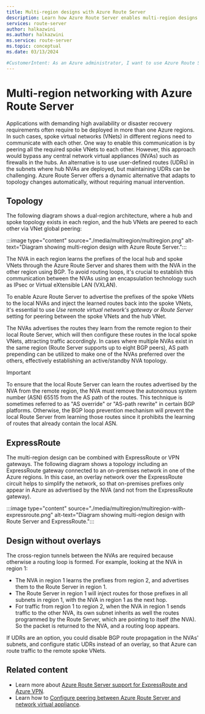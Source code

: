 ```yaml
---
title: Multi-region designs with Azure Route Server
description: Learn how Azure Route Server enables multi-region designs.
services: route-server
author: halkazwini
ms.author: halkazwini
ms.service: route-server
ms.topic: conceptual
ms.date: 03/13/2024

#CustomerIntent: As an Azure administrator, I want to use Azure Route Server in a multi-region topology where I have hub and spokes in each region and the Route Server exchange routes with NVAs and dynamically adapt to any topology changes.
---
```


# Multi-region networking with Azure Route Server

Applications with demanding high availability or disaster recovery requirements often require to be deployed in more than one Azure regions. In such cases, spoke virtual networks (VNets) in different regions need to communicate with each other. One way to enable this communication is by peering all the required spoke VNets to each other. However, this approach would bypass any central network virtual appliances (NVAs) such as firewalls in the hubs. An alternative is to use user-defined routes (UDRs) in the subnets where hub NVAs are deployed, but maintaining UDRs can be challenging. Azure Route Server offers a dynamic alternative that adapts to topology changes automatically, without requiring manual intervention.

## Topology

The following diagram shows a dual-region architecture, where a hub and spoke topology exists in each region, and the hub VNets are peered to each other via VNet global peering:

:::image type="content" source="./media/multiregion/multiregion.png" alt-text="Diagram showing multi-region design with Azure Route Server.":::

The NVA in each region learns the prefixes of the local hub and spoke VNets through the Azure Route Server and shares them with the NVA in the other region using BGP. To avoid routing loops, it's crucial to establish this communication between the NVAs using an encapsulation technology such as IPsec or Virtual eXtensible LAN (VXLAN).

To enable Azure Route Server to advertise the prefixes of the spoke VNets to the local NVAs and inject the learned routes back into the spoke VNets, it's essential to use *Use remote virtual network's gateway or Route Server* setting for peering between the spoke VNets and the hub VNet.

The NVAs advertises the routes they learn from the remote region to their local Route Server, which will then configure these routes in the local spoke VNets, attracting traffic accordingly. In cases where multiple NVAs exist in the same region (Route Server supports up to eight BGP peers), AS path prepending can be utilized to make one of the NVAs preferred over the others, effectively establishing an active/standby NVA topology.

> [!IMPORTANT]
> To ensure that the local Route Server can learn the routes advertised by the NVA from the remote region, the NVA must remove the autonomous system number (ASN) 65515 from the AS path of the routes. This technique is sometimes referred to as "AS override" or "AS-path rewrite" in certain BGP platforms. Otherwise, the BGP loop prevention mechanism will prevent the local Route Server from learning those routes since it prohibits the learning of routes that already contain the local ASN.

## ExpressRoute

The multi-region design can be combined with ExpressRoute or VPN gateways. The following diagram shows a topology including an ExpressRoute gateway connected to an on-premises network in one of the Azure regions. In this case, an overlay network over the ExpressRoute circuit helps to simplify the network, so that on-premises prefixes only appear in Azure as advertised by the NVA (and not from the ExpressRoute gateway).

:::image type="content" source="./media/multiregion/multiregion-with-expressroute.png" alt-text="Diagram showing multi-region design with Route Server and ExpressRoute.":::

## Design without overlays

The cross-region tunnels between the NVAs are required because otherwise a routing loop is formed. For example, looking at the NVA in region 1:

- The NVA in region 1 learns the prefixes from region 2, and advertises them to the Route Server in region 1.
- The Route Server in region 1 will inject routes for those prefixes in all subnets in region 1, with the NVA in region 1 as the next hop.
- For traffic from region 1 to region 2, when the NVA in region 1 sends traffic to the other NVA, its own subnet inherits as well the routes programmed by the Route Server, which are pointing to itself (the NVA). So the packet is returned to the NVA, and a routing loop appears.

If UDRs are an option, you could disable BGP route propagation in the NVAs' subnets, and configure static UDRs instead of an overlay, so that Azure can route traffic to the remote spoke VNets. 

## Related content

- Learn more about [Azure Route Server support for ExpressRoute and Azure VPN](expressroute-vpn-support.md).
- Learn how to [Configure peering between Azure Route Server and network virtual appliance](tutorial-configure-route-server-with-quagga.md).
